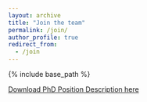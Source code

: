 ```yaml
---
layout: archive
title: "Join the team"
permalink: /join/
author_profile: true
redirect_from:
  - /join
---
```


{% include base_path %}

[Download PhD Position Description here](https://lushawangece.github.io//files/ad.pdf)
  
